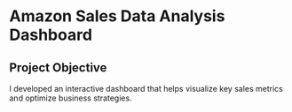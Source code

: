 # Amazon Sales Data Analysis Dashboard 
## Project Objective
I developed an interactive dashboard that helps visualize key sales metrics and optimize business strategies.
